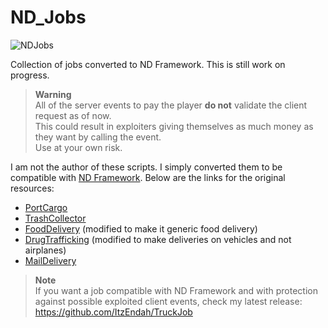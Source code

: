 # ND_Jobs
![NDJobs](https://user-images.githubusercontent.com/79053058/194765042-6bd4c41b-1e55-4f91-90dd-57415db0733e.png)

Collection of jobs converted to ND Framework.
This is still work on progress.

> **Warning**  
> All of the server events to pay the player **do not** validate the client request as of now.  
> This could result in exploiters giving themselves as much money as they want by calling the event.  
> Use at your own risk.

I am not the author of these scripts. I simply converted them to be compatible with [ND Framework](https://github.com/Andyyy7666/ND_Framework). Below are the links for the original resources:  
- [PortCargo](https://forum.cfx.re/t/release-esx-standalone-order-preparation-delivery-job/1922803)
- [TrashCollector](https://forum.cfx.re/t/standalone-release-trashmaster-job/4049981)
- [FoodDelivery](https://forum.cfx.re/t/release-delivery-jobs-no-need-for-job-system/221649) (modified to make it generic food delivery)
- [DrugTrafficking](https://forum.cfx.re/t/air-trafficking-drugs-job-trashmaster-job-redeaux-standalone/4072328) (modified to make deliveries on vehicles and not airplanes)
- [MailDelivery](https://forum.cfx.re/t/maildelivery-v1-0-2-standalone-mail-delivery-job-for-paleto-bay-grapeseed-and-sandy-shores-extra-esx-addon/168076)

> **Note**  
> If you want a job compatible with ND Framework and with protection against possible exploited client events, check my latest release:
> https://github.com/ItzEndah/TruckJob
